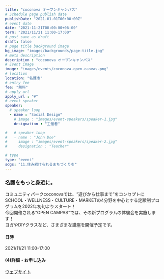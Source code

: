 ```yaml
---
title: "coconova オープンキャンパス"
# Schedule page publish date
publishDate: "2021-01-01T00:00:00Z"
# event date
date: "2021-11-21T00:00:00+06:00"
term: "2021/11/21 11:00-17:00"
# post save as draft
draft: false
# page title background image
bg_image: "images/backgrounds/page-title.jpg"
# meta description
description : "coconova オープンキャンパス"
# Event image
image: "images/events/coconova-open-canvas.png"
# location
location: "名護市"
# entry fee
fee: "無料"
# apply url
apply_url : "#"
# event speaker
speaker:
  # speaker loop
  - name : "Social Design"
    # image : "images/event-speakers/speaker-1.jpg"
    designation : "主催者"

#   # speaker loop
#   - name : "John Doe"
#     image : "images/event-speakers/speaker-2.jpg"
#     designation : "Teacher"

# type
type: "event"
sdgs: "11.住み続けられるまちづくりを"
---
```


### 名護をもっと身近に。
コミュニティパークcoconovaでは、“遊びから仕事まで”をコンセプトにSCHOOL・WELLNESS・CULTURE・MARKETの4分野を中心とする定額制プログラムを2022年初旬よりスタート！  
今回開催される“OPEN CAMPAS“では、その新プログラムの体験会を実施します！  
ヨガやDIYクラスなど、さまざまな講座を開催予定です。  
#### 日時
2021/11/21 11:00-17:00
#### (4)詳細・お申し込み
<a href="https://tough-activity-b53.notion.site/coconova-1412dee2524e46a7880085dbe58e5216" target="_blank">ウェブサイト</a>  

